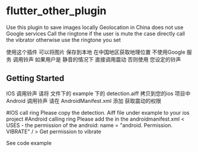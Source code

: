 # flutter_other_plugin

Use this plugin to save images locally
Geolocation in China does not use Google services
Call the ringtone if the user is mute the case directly call the vibrator otherwise use the ringtone you set

使用这个插件 可以将图片 保存到本地
在中国地区获取地理位置 不使用Google 服务
调用铃声 如果用户是 静音的情况下 直接调用震动 否则使用 您设定的铃声

## Getting Started
IOS 调用铃声
请将 文件下的 example 下的 detection.aiff 拷贝到您的ios 项目中
Android 调用铃声 请在 AndroidManifest.xml 添加
<uses-permission android:name="android.permission.VIBRATE" />
获取震动的权限

#IOS call ring
Please copy the detection. Aiff file under example to your ios project
#Android calling ring
Please add the in the androidmanifest.xml
< USES - the permission of the android: name = "android. Permission. VIBRATE" / >
Get permission to vibrate

See code example